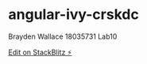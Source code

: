 # angular-ivy-crskdc
Brayden Wallace
18035731
Lab10

[Edit on StackBlitz ⚡️](https://stackblitz.com/edit/angular-ivy-crskdc)
